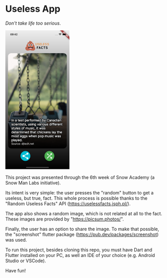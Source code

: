 # Useless App
*Don't take life too serious*.

<img src="./screenshots/screenshot.png" width="200">

This project was presented through the 6th week of Snow Academy (a Snow Man Labs initiative).

Its intent is very simple: the user presses the "random" button to get a useless, but true, fact. This whole process is possible thanks to the "Random Useless Facts" API (https://uselessfacts.jsph.pl/).

The app also shows a random image, which is not related at all to the fact. These images are provided by "https://picsum.photos/".

Finally, the user has an option to share the image. To make that possible, the "screenshot" flutter package (https://pub.dev/packages/screenshot) was used.

To run this project, besides cloning this repo, you must have Dart and Flutter installed on your PC, as well an IDE of your choice (e.g. Android Studio or VSCode).

Have fun!

